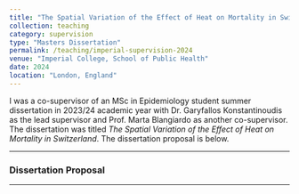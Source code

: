 ```yaml
---
title: "The Spatial Variation of the Effect of Heat on Mortality in Switzerland"
collection: teaching
category: supervision
type: "Masters Dissertation"
permalink: /teaching/imperial-supervision-2024
venue: "Imperial College, School of Public Health"
date: 2024
location: "London, England"
---
```


I was a co-supervisor of an MSc in Epidemiology student summer dissertation in 2023/24 academic year with Dr. Garyfallos Konstantinoudis as the lead supervisor and Prof. Marta Blangiardo as another co-supervisor. The dissertation was titled _The Spatial Variation of the Effect of Heat on Mortality in Switzerland_. The dissertation proposal is below. 

------------------------------------------------------------------------

### Dissertation Proposal



------------------------------------------------------------------------